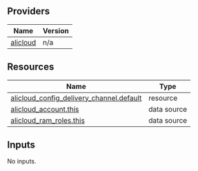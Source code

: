 <!-- BEGIN_TF_DOCS -->
## Providers

| Name | Version |
|------|---------|
| <a name="provider_alicloud"></a> [alicloud](#provider\_alicloud) | n/a |

## Resources

| Name | Type |
|------|------|
| [alicloud_config_delivery_channel.default](https://registry.terraform.io/providers/hashicorp/alicloud/latest/docs/resources/config_delivery_channel) | resource |
| [alicloud_account.this](https://registry.terraform.io/providers/hashicorp/alicloud/latest/docs/data-sources/account) | data source |
| [alicloud_ram_roles.this](https://registry.terraform.io/providers/hashicorp/alicloud/latest/docs/data-sources/ram_roles) | data source |

## Inputs

No inputs.
<!-- END_TF_DOCS -->    